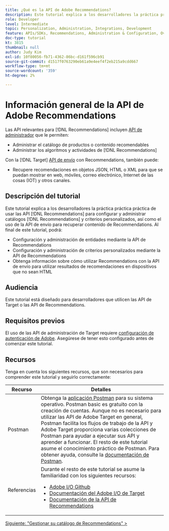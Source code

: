 ```yaml
---
title: ¿Qué es la API de Adobe Recommendations?
description: Este tutorial explica a los desarrolladores la práctica práctica práctica de usar las API de Adobe Target Recommendations para configurar y administrar catálogos de Recommendations y criterios personalizados, así como el uso de la API de envío para recuperar contenido de Recommendations.
role: Developer
level: Intermediate
topic: Personalization, Administration, Integrations, Development
feature: APIs/SDKs, Recommendations, Administration & Configuration, Overview
doc-type: tutorial
kt: 3815
thumbnail: null
author: Judy Kim
exl-id: 10f80056-fb71-4362-86bc-d161f596cb91
source-git-commit: d1517f0763290eb61a9e4eef4f2eb215a9cdd667
workflow-type: tm+mt
source-wordcount: '359'
ht-degree: 2%

---
```


# Información general de la API de Adobe Recommendations

Las API relevantes para [!DNL Recommendations] incluyen [API de administrador](https://experienceleague.adobe.com/docs/target/using/apis/api-overview.html?lang=en) que le permiten:

* Administrar el catálogo de productos o contenido recomendables
* Administrar los algoritmos y actividades de [!DNL Recommendations]

Con la [!DNL Target] [API de envío](https://experienceleague.adobe.com/docs/target/using/apis/api-overview.html?lang=en) con Recommendations, también puede:

* Recupere recomendaciones en objetos JSON, HTML o XML para que se puedan mostrar en web, móviles, correo electrónico, Internet de las cosas (IOT) y otros canales.

## Descripción del tutorial

Este tutorial explica a los desarrolladores la práctica práctica práctica de usar las API [!DNL Recommendations] para configurar y administrar catálogos [!DNL Recommendations] y criterios personalizados, así como el uso de la API de envío para recuperar contenido de Recommendations. Al final de este tutorial, podrá:

* Configuración y administración de entidades mediante la API de Recommendations
* Configuración y administración de criterios personalizados mediante la API de Recommendations
* Obtenga información sobre cómo utilizar Recommendations con la API de envío para utilizar resultados de recomendaciones en dispositivos que no sean HTML

## Audiencia

Este tutorial está diseñado para desarrolladores que utilicen las API de Target o las API de Recommendations.

## Requisitos previos

El uso de las API de administración de Target requiere [configuración de autenticación de Adobe](../apis/configure-io-target-integration.md). Asegúrese de tener esto configurado antes de comenzar este tutorial.

## Recursos

Tenga en cuenta los siguientes recursos, que son necesarios para comprender este tutorial y seguirlo correctamente:

| Recurso | Detalles |
| --- | --- |
| Postman | Obtenga la [aplicación Postman](https://www.postman.com/downloads/) para su sistema operativo. Postman basic es gratuito con la creación de cuentas. Aunque no es necesario para utilizar las API de Adobe Target en general, Postman facilita los flujos de trabajo de la API y Adobe Target proporciona varias colecciones de Postman para ayudar a ejecutar sus API y aprender a funcionar. El resto de este tutorial asume el conocimiento práctico de Postman. Para obtener ayuda, consulte la [documentación de Postman](https://learning.getpostman.com/). |
| Referencias | Durante el resto de este tutorial se asume la familiaridad con los siguientes recursos:<UL><li>[Adobe I/O Github](https://github.com/adobeio)</li><li>[Documentación del Adobe I/O de Target](https://developers.adobetarget.com/api/#introduction)</li><li>[Documentación de la API de Recommendations](https://developers.adobetarget.com/api/recommendations/)</li></ul> |

[Siguiente: &quot;Gestionar su catálogo de Recommendations&quot; >](manage-catalog.md)

